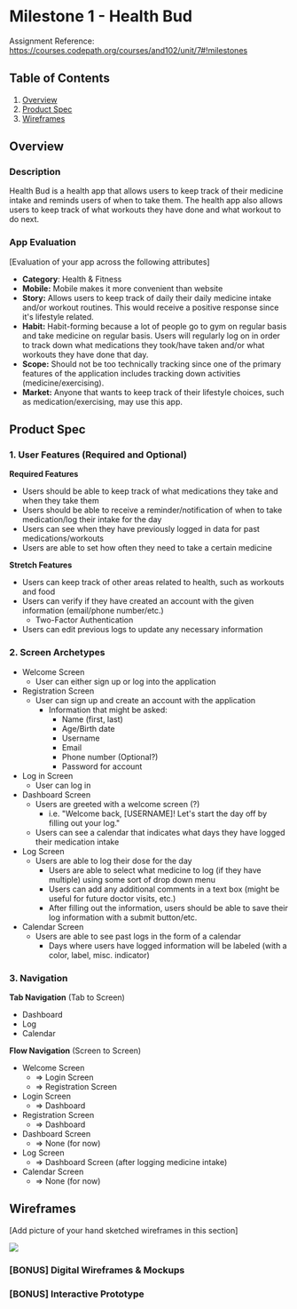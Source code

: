 # Milestone 1 - Health Bud
<!-- We can come up with a name for the app later --> 

Assignment Reference: https://courses.codepath.org/courses/and102/unit/7#!milestones

## Table of Contents

1. [Overview](#Overview)
1. [Product Spec](#Product-Spec)
1. [Wireframes](#Wireframes)

## Overview

### Description

Health Bud is a health app that allows users to keep track of their medicine intake and reminds users of when to take them. The health app also allows users to keep track of what workouts they have done and what workout to do next. 
<!-- Feel free to edit the description --> 

### App Evaluation

[Evaluation of your app across the following attributes]

* **Category**: Health & Fitness
* **Mobile:** Mobile makes it more convenient than website
* **Story:** Allows users to keep track of daily their daily medicine intake and/or workout routines. This would receive a positive response since it's lifestyle related. 
* **Habit:** Habit-forming because a lot of people go to gym on regular basis and take medicine on regular basis. Users will regularly log on in order to track down what medications they took/have taken and/or what workouts they have done that day. 
* **Scope:** Should not be too technically tracking since one of the primary features of the application includes tracking down activities (medicine/exercising). 
* **Market:** Anyone that wants to keep track of their lifestyle choices, such as medication/exercising, may use this app. 

## Product Spec

### 1. User Features (Required and Optional)

**Required Features**

* Users should be able to keep track of what medications they take and when they take them
* Users should be able to receive a reminder/notification of when to take medication/log their intake for the day
* Users can see when they have previously logged in data for past medications/workouts
* Users are able to set how often they need to take a certain medicine


**Stretch Features**
* Users can keep track of other areas related to health, such as workouts and food 
* Users can verify if they have created an account with the given information (email/phone number/etc.) 
    * Two-Factor Authentication
* Users can edit previous logs to update any necessary information 


### 2. Screen Archetypes

- Welcome Screen
    - User can either sign up or log into the application
- Registration Screen
    -  User can sign up and create an account with the application
        -  Information that might be asked: 
            -  Name (first, last)
            -  Age/Birth date 
            -  Username 
            -  Email
            -  Phone number (Optional?)
            -  Password for account 
- Log in Screen
    - User can log in 
- Dashboard Screen 
    - Users are greeted with a welcome screen (?)
        - i.e. "Welcome back, [USERNAME]! Let's start the day off by filling out your log." 
    - Users can see a calendar that indicates what days they have logged their medication intake
- Log Screen 
    - Users are able to log their dose for the day
        - Users are able to select what medicine to log (if they have multiple) using some sort of drop down menu
        - Users can add any additional comments in a text box (might be useful for future doctor visits, etc.)
        - After filling out the information, users should be able to save their log information with a submit button/etc. 
- Calendar Screen
    - Users are able to see past logs in the form of a calendar 
        - Days where users have logged information will be labeled (with a color, label, misc. indicator)


### 3. Navigation

**Tab Navigation** (Tab to Screen)

* Dashboard 
* Log
* Calendar

**Flow Navigation** (Screen to Screen)

- Welcome Screen 
    - => Login Screen
    - => Registration Screen
- Login Screen 
    - => Dashboard
- Registration Screen
    - => Dashboard
- Dashboard Screen
    - => None (for now)
- Log Screen
    - => Dashboard Screen (after logging medicine intake)
- Calendar Screen
    - => None (for now)

## Wireframes

[Add picture of your hand sketched wireframes in this section]

![](https://i.imgur.com/JGVauWR.jpg)


### [BONUS] Digital Wireframes & Mockups

### [BONUS] Interactive Prototype
